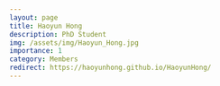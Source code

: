 ```yaml
---
layout: page
title: Haoyun Hong
description: PhD Student
img: /assets/img/Haoyun_Hong.jpg
importance: 1
category: Members
redirect: https://haoyunhong.github.io/HaoyunHong/
---
```

